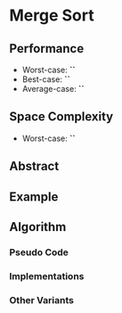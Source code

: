 # Merge Sort

## Performance

- Worst-case: **``**
- Best-case: **``**
- Average-case: **``**

## Space Complexity

- Worst-case: **``**

## Abstract

## Example

## Algorithm

### Pseudo Code

### Implementations

### Other Variants
